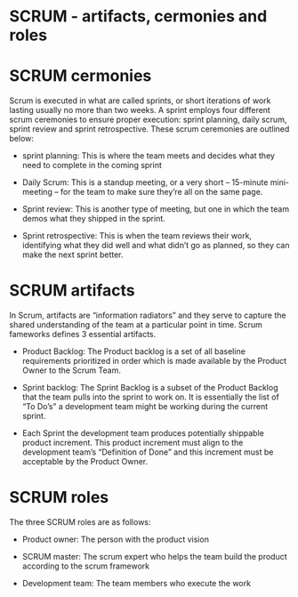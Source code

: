 # SCRUM - artifacts, cermonies and roles

# SCRUM cermonies
Scrum is executed in what are called sprints, or short iterations of work lasting usually no more than two weeks. A sprint employs four different scrum ceremonies to ensure proper execution: sprint planning, daily scrum, sprint review and sprint retrospective. These scrum ceremonies are outlined below:

- sprint planning: This is where the team meets and decides what they need to complete in the coming sprint

- Daily Scrum: This is a standup meeting, or a very short – 15-minute mini-meeting – for the team to make sure they’re all on the same page.

- Sprint review: This is another type of meeting, but one in which the team demos what they shipped in the sprint.

- Sprint retrospective: This is when the team reviews their work, identifying what they did well and what didn’t go as planned, so they can make the next sprint better.

# SCRUM artifacts

In Scrum, artifacts are “information radiators” and they serve to capture the shared understanding of the team at a particular point in time. Scrum fameworks defines 3 essential artifacts.

- Product Backlog: The Product backlog is a set of all baseline requirements prioritized in order which is made available by the Product Owner to the Scrum Team.

- Sprint backlog: The Sprint Backlog is a subset of the Product Backlog that the team pulls into the sprint to work on. It is essentially the list of “To Do’s” a development team might be working during the current sprint.

- Each Sprint the development team produces potentially shippable product increment.  This product increment must align to the development team’s “Definition of Done” and this increment must be acceptable by the Product Owner.

# SCRUM roles

The three SCRUM roles are as follows:

- Product owner: The person with the product vision

- SCRUM master: The scrum expert who helps the team build the product according to the scrum framework

- Development team: The team members who execute the work  
